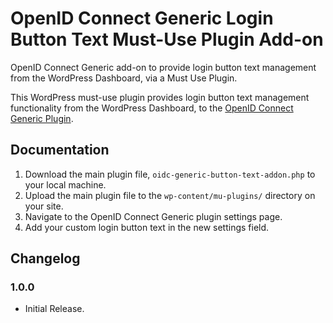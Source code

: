 # OpenID Connect Generic Login Button Text Must-Use Plugin Add-on
OpenID Connect Generic add-on to provide login button text management from the WordPress Dashboard, via a Must Use Plugin.

This WordPress must-use plugin provides login button text management functionality from the WordPress Dashboard, to the [OpenID Connect Generic Plugin](https://github.com/daggerhart/openid-connect-generic).

## Documentation

1. Download the main plugin file, `oidc-generic-button-text-addon.php` to your local machine.
2. Upload the main plugin file to the `wp-content/mu-plugins/` directory on your site.
3. Navigate to the OpenID Connect Generic plugin settings page.
4. Add your custom login button text in the new settings field.

## Changelog

### 1.0.0

- Initial Release.
